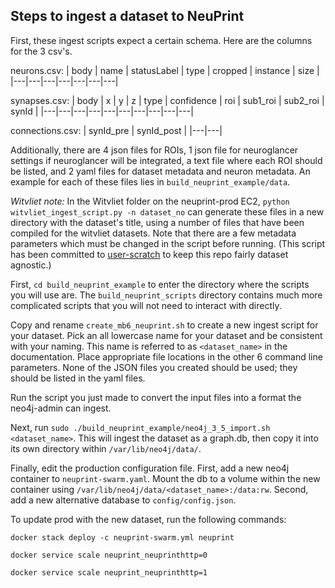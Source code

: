 ## Steps to ingest a dataset to NeuPrint

First, these ingest scripts expect a certain schema. Here are the columns for the 3 csv's.

neurons.csv:
| body | name | statusLabel | type | cropped | instance | size |
|---|---|---|---|---|---|---|

synapses.csv:
| body | x | y | z | type | confidence | roi | sub1_roi | sub2_roi | synId |
|---|---|---|---|---|---|---|---|---|---|

connections.csv:
| synId_pre | synId_post |
|---|---|

Additionally, there are 4 json files for ROIs, 1 json file for neuroglancer settings if neuroglancer will be integrated, a text file where each ROI should be listed, and 2 yaml files for dataset metadata and neuron metadata. An example for each of these files lies in `build_neuprint_example/data`.

_Witvliet note:_
In the Witvliet folder on the neuprint-prod EC2, `python witvliet_ingest_script.py -n dataset_no` can generate these files in a new directory with the dataset's title, using a number of files that have been compiled for the witvliet datasets. Note that there are a few metadata parameters which must be changed in the script before running.
(This script has been committed to [user-scratch](https://github.com/aplmicrons/user-scratch/blob/master/neuprint/witvliet/witvliet_ingest_script.py) to keep this repo fairly dataset agnostic.)

First, `cd build_neuprint_example` to enter the directory where the scripts you will use are. The `build_neuprint_scripts` directory contains much more complicated scripts that you will not need to interact with directly.

Copy and rename `create_mb6_neuprint.sh` to create a new ingest script for your dataset. Pick an all lowercase name for your dataset and be consistent with your naming. This name is referred to as `<dataset_name>` in the documentation. Place appropriate file locations in the other 6 command line parameters. None of the JSON files you created should be used; they should be listed in the yaml files.

Run the script you just made to convert the input files into a format the neo4j-admin can ingest.

Next, run `sudo ./build_neuprint_example/neo4j_3_5_import.sh <dataset_name>`. This will ingest the dataset as a graph.db, then copy it into its own directory within `/var/lib/neo4j/data/`.

Finally, edit the production configuration file. First, add a new neo4j container to `neuprint-swarm.yaml`. Mount the db to a volume within the new container using `/var/lib/neo4j/data/<dataset_name>:/data:rw`. Second, add a new alternative database to `config/config.json`.

To update prod with the new dataset, run the following commands:

`docker stack deploy -c neuprint-swarm.yml neuprint`

`docker service scale neuprint_neuprinthttp=0`

`docker service scale neuprint_neuprinthttp=1`
